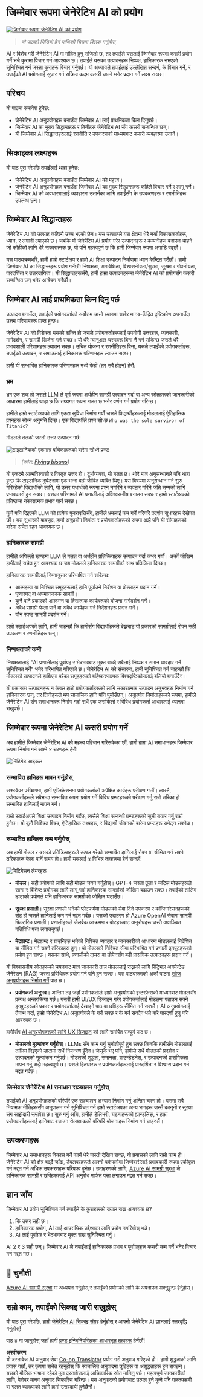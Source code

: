 <!--
CO_OP_TRANSLATOR_METADATA:
{
  "original_hash": "13084c6321a2092841b9a081b29497ba",
  "translation_date": "2025-05-19T14:35:10+00:00",
  "source_file": "03-using-generative-ai-responsibly/README.md",
  "language_code": "ne"
}
-->
# जिम्मेवार रूपमा जेनेरेटिभ AI को प्रयोग

[![जिम्मेवार रूपमा जेनेरेटिभ AI को प्रयोग](../../../translated_images/03-lesson-banner.63a265562d8a9f9230f5c636ab303a0137d11420177528f475b0a05c5f6a9ff9.ne.png)](https://aka.ms/gen-ai-lesson3-gh?WT.mc_id=academic-105485-koreyst)

> _यो पाठको भिडियो हेर्न माथिको चित्रमा क्लिक गर्नुहोस्_

AI र विशेष गरी जेनेरेटिभ AI मा मोहित हुनु सजिलो छ, तर तपाईंले यसलाई जिम्मेवार रूपमा कसरी प्रयोग गर्ने भन्ने कुरामा विचार गर्न आवश्यक छ। तपाईंले यसका उत्पादनहरू निष्पक्ष, हानिकारक नभएको सुनिश्चित गर्न जस्ता कुराहरू विचार गर्नुपर्छ। यो अध्यायले तपाईंलाई उल्लेखित सन्दर्भ, के विचार गर्ने, र तपाईंको AI प्रयोगलाई सुधार गर्न सक्रिय कदम कसरी चाल्ने भनेर प्रदान गर्ने लक्ष्य राख्छ।

## परिचय

यो पाठमा समावेश हुनेछ:

- जेनेरेटिभ AI अनुप्रयोगहरू बनाउँदा जिम्मेवार AI लाई प्राथमिकता किन दिनुपर्छ।
- जिम्मेवार AI का मुख्य सिद्धान्तहरू र तिनीहरू जेनेरेटिभ AI सँग कसरी सम्बन्धित छन्।
- यी जिम्मेवार AI सिद्धान्तहरूलाई रणनीति र उपकरणको माध्यमबाट कसरी व्यवहारमा उतार्ने।

## सिकाइका लक्ष्यहरू

यो पाठ पूरा गरेपछि तपाईंलाई थाहा हुनेछ:

- जेनेरेटिभ AI अनुप्रयोगहरू बनाउँदा जिम्मेवार AI को महत्त्व।
- जेनेरेटिभ AI अनुप्रयोगहरू बनाउँदा जिम्मेवार AI का मुख्य सिद्धान्तहरू कहिले विचार गर्ने र लागू गर्ने।
- जिम्मेवार AI को अवधारणालाई व्यवहारमा उतार्नका लागि तपाईंसँग के उपकरणहरू र रणनीतिहरू उपलब्ध छन्।

## जिम्मेवार AI सिद्धान्तहरू

जेनेरेटिभ AI को उत्साह कहिल्यै उच्च भएको छैन। यस उत्साहले यस क्षेत्रमा धेरै नयाँ विकासकर्ताहरू, ध्यान, र लगानी ल्याएको छ। जबकि यो जेनेरेटिभ AI प्रयोग गरेर उत्पादनहरू र कम्पनीहरू बनाउन चाहने जो कोहीको लागि धेरै सकारात्मक छ, यो पनि महत्त्वपूर्ण छ कि हामी जिम्मेवार रूपमा अगाडि बढ्छौं।

यस पाठ्यक्रमभरि, हामी हाम्रो स्टार्टअप र हाम्रो AI शिक्षा उत्पादन निर्माणमा ध्यान केन्द्रित गर्दैछौं। हामी जिम्मेवार AI का सिद्धान्तहरू प्रयोग गर्नेछौं: निष्पक्षता, समावेशिता, विश्वसनीयता/सुरक्षा, सुरक्षा र गोपनीयता, पारदर्शिता र उत्तरदायित्व। यी सिद्धान्तहरूसँगै, हामी हाम्रा उत्पादनहरूमा जेनेरेटिभ AI को प्रयोगसँग कसरी सम्बन्धित छन् भनेर अन्वेषण गर्नेछौं।

## जिम्मेवार AI लाई प्राथमिकता किन दिनु पर्छ

उत्पादन बनाउँदा, तपाईंको प्रयोगकर्ताको सर्वोत्तम चासो ध्यानमा राखेर मानव-केंद्रित दृष्टिकोण अपनाउँदा उत्तम परिणामहरू प्राप्त हुन्छ।

जेनेरेटिभ AI को विशेषता यसको शक्ति हो जसले प्रयोगकर्ताहरूलाई उपयोगी उत्तरहरू, जानकारी, मार्गदर्शन, र सामग्री सिर्जना गर्न सक्छ। यो धेरै म्यानुअल चरणहरू बिना नै गर्न सकिन्छ जसले धेरै प्रभावशाली परिणामहरू ल्याउन सक्छ। उचित योजना र रणनीतिहरू बिना, यसले तपाईंको प्रयोगकर्ताहरू, तपाईंको उत्पादन, र समाजलाई हानिकारक परिणामहरू ल्याउन सक्छ।

हामी यी सम्भावित हानिकारक परिणामहरू मध्ये केही (तर सबै होइन) हेरौं:

### भ्रम

भ्रम एक शब्द हो जसले LLM ले पूर्ण रूपमा अर्थहीन सामग्री उत्पादन गर्दा वा अन्य स्रोतहरूको जानकारीको आधारमा हामीलाई थाहा छ कि तथ्यगत रूपमा गलत छ भनेर वर्णन गर्न प्रयोग गरिन्छ।

हामीले हाम्रो स्टार्टअपको लागि एउटा सुविधा निर्माण गर्यौं जसले विद्यार्थीहरूलाई मोडललाई ऐतिहासिक प्रश्नहरू सोध्न अनुमति दिन्छ। एक विद्यार्थीले प्रश्न सोध्छ `Who was the sole survivor of Titanic?`

मोडलले तलको जस्तो उत्तर उत्पादन गर्छ:

![टाइटानिकको एकमात्र बाँचेकाहरूको बारेमा सोध्ने प्रम्प्ट](../../../03-using-generative-ai-responsibly/images/ChatGPT-titanic-survivor-prompt.webp)

> _(स्रोत: [Flying bisons](https://flyingbisons.com?WT.mc_id=academic-105485-koreyst))_

यो एकदमै आत्मविश्वासी र विस्तृत उत्तर हो। दुर्भाग्यवश, यो गलत छ। थोरै मात्र अनुसन्धानले पनि थाहा हुन्छ कि टाइटानिक दुर्घटनामा एक भन्दा बढी जीवित व्यक्ति थिए। यस विषयमा अनुसन्धान गर्न सुरु गरिरहेको विद्यार्थीको लागि, यो उत्तर यथार्थको रूपमा प्रश्न नगरिने र व्यवहार गरिने जति सम्मको लागि प्रभावकारी हुन सक्छ। यसका परिणामले AI प्रणालीलाई अविश्वसनीय बनाउन सक्छ र हाम्रो स्टार्टअपको प्रतिष्ठामा नकारात्मक प्रभाव पार्न सक्छ।

कुनै पनि दिइएको LLM को प्रत्येक पुनरावृत्तिसँग, हामीले भ्रमलाई कम गर्ने वरिपरि प्रदर्शन सुधारहरू देखेका छौं। यस सुधारको बावजुद, हामी अनुप्रयोग निर्माता र प्रयोगकर्ताहरूको रूपमा अझै पनि यी सीमाहरूको बारेमा सचेत रहन आवश्यक छ।

### हानिकारक सामग्री

हामीले अघिल्लो खण्डमा LLM ले गलत वा अर्थहीन प्रतिक्रियाहरू उत्पादन गर्दा कभर गर्यौं। अर्को जोखिम हामीलाई सचेत हुन आवश्यक छ जब मोडलले हानिकारक सामग्रीको साथ प्रतिक्रिया दिन्छ।

हानिकारक सामग्रीलाई निम्नानुसार परिभाषित गर्न सकिन्छ:

- आत्महत्या वा निश्चित समूहहरूलाई हानि पुर्याउने निर्देशन वा प्रोत्साहन प्रदान गर्ने।
- घृणास्पद वा अपमानजनक सामग्री।
- कुनै पनि प्रकारको आक्रमण वा हिंसात्मक कार्यहरूको योजना मार्गदर्शन गर्ने।
- अवैध सामग्री फेला पार्ने वा अवैध कार्यहरू गर्ने निर्देशनहरू प्रदान गर्ने।
- यौन स्पष्ट सामग्री प्रदर्शन गर्ने।

हाम्रो स्टार्टअपको लागि, हामी चाहन्छौं कि हामीसँग विद्यार्थीहरूले देख्नबाट यो प्रकारको सामग्रीलाई रोक्न सही उपकरण र रणनीतिहरू छन्।

### निष्पक्षताको कमी

निष्पक्षतालाई "AI प्रणालीलाई पूर्वाग्रह र भेदभावबाट मुक्त राख्दै सबैलाई निष्पक्ष र समान व्यवहार गर्ने सुनिश्चित गर्ने" भनेर परिभाषित गरिएको छ। जेनेरेटिभ AI को संसारमा, हामी सुनिश्चित गर्न चाहन्छौं कि मोडलको उत्पादनले हाशिएमा परेका समूहहरूको बहिष्करणात्मक विश्वदृष्टिकोणलाई बलियो बनाउँदैन।

यी प्रकारका उत्पादनहरू न केवल हाम्रो प्रयोगकर्ताहरूको लागि सकारात्मक उत्पादन अनुभवहरू निर्माण गर्न हानिकारक छन्, तर तिनीहरूले थप सामाजिक हानि पनि पुर्याउँछन्। अनुप्रयोग निर्माताहरूको रूपमा, हामीले जेनेरेटिभ AI सँग समाधानहरू निर्माण गर्दा सधैं एक फराकिलो र विविध प्रयोगकर्ता आधारलाई ध्यानमा राख्नुपर्छ।

## जिम्मेवार रूपमा जेनेरेटिभ AI कसरी प्रयोग गर्ने

अब हामीले जिम्मेवार जेनेरेटिभ AI को महत्त्व पहिचान गरिसकेका छौं, हामी हाम्रा AI समाधानहरू जिम्मेवार रूपमा निर्माण गर्न सक्ने ४ चरणहरू हेरौं:

![मिटिगेट साइकल](../../../translated_images/mitigate-cycle.f82610b2048bda5a84aaa3a3cb2cda8b35fe614a7269743fdc63cbc2cbb8f20f.ne.png)

### सम्भावित हानिहरू मापन गर्नुहोस्

सफ्टवेयर परीक्षणमा, हामी एप्लिकेसनमा प्रयोगकर्ताको अपेक्षित कार्यहरू परीक्षण गर्छौं। त्यस्तै, प्रयोगकर्ताहरूले सबैभन्दा सम्भावित रूपमा प्रयोग गर्ने विविध प्रम्प्टहरूको परीक्षण गर्नु राम्रो तरिका हो सम्भावित हानिलाई मापन गर्न।

हाम्रो स्टार्टअपले शिक्षा उत्पादन निर्माण गर्दैछ, त्यसैले शिक्षा सम्बन्धी प्रम्प्टहरूको सूची तयार गर्नु राम्रो हुनेछ। यो कुनै निश्चित विषय, ऐतिहासिक तथ्यहरू, र विद्यार्थी जीवनको बारेमा प्रम्प्टहरू समेट्न सक्नेछ।

### सम्भावित हानिहरू कम गर्नुहोस्

अब हामी मोडल र यसको प्रतिक्रियाहरूले उत्पन्न गरेको सम्भावित हानिलाई रोक्न वा सीमित गर्न सक्ने तरिकाहरू फेला पार्ने समय हो। हामी यसलाई ४ विभिन्न तहहरूमा हेर्न सक्छौं:

![मिटिगेसन लेयरहरू](../../../translated_images/mitigation-layers.db2d802e3affb2f49681cf8ae39e8f1a67ff1ce29c3f1099c96948a841d62037.ne.png)

- **मोडल**। सही प्रयोगको लागि सही मोडल चयन गर्नुहोस्। GPT-4 जस्ता ठूला र जटिल मोडलहरूले साना र विशिष्ट प्रयोगका लागि लागू गर्दा हानिकारक सामग्रीको जोखिम बढाउन सक्छ। तपाईंको तालिम डाटाको प्रयोगले पनि हानिकारक सामग्रीको जोखिम घटाउँछ।

- **सुरक्षा प्रणाली**। सुरक्षा प्रणाली भनेको प्लेटफर्ममा मोडलको सेवा दिने उपकरण र कन्फिगरेसनहरूको सेट हो जसले हानिलाई कम गर्न मद्दत गर्दछ। यसको उदाहरण हो Azure OpenAI सेवामा सामग्री फिल्टरिङ प्रणाली। प्रणालीहरूले जेलब्रेक आक्रमण र बोटहरूबाट अनुरोधहरू जस्तै अवाञ्छित गतिविधि पत्ता लगाउनुपर्छ।

- **मेटाप्रम्ट**। मेटाप्रम्ट र ग्राउन्डिङ भनेको निश्चित व्यवहार र जानकारीको आधारमा मोडललाई निर्देशित वा सीमित गर्न सक्ने तरिकाहरू हुन्। यो मोडलको निश्चित सीमा परिभाषित गर्न प्रणाली इनपुटहरूको प्रयोग हुन सक्छ। यसका साथै, प्रणालीको दायरा वा डोमेनसँग बढी प्रासंगिक उत्पादनहरू प्रदान गर्ने।

यो विश्वासनीय स्रोतहरूको चयनबाट मात्र जानकारी तान्न मोडललाई राख्नको लागि रिट्रिभल अगमेन्टेड जेनेरेसन (RAG) जस्ता प्रविधिहरू प्रयोग गर्न पनि हुन सक्छ। यस पाठ्यक्रमको अर्को पाठमा [खोज अनुप्रयोगहरू निर्माण गर्ने](../08-building-search-applications/README.md?WT.mc_id=academic-105485-koreyst) पाठ छ।

- **प्रयोगकर्ता अनुभव**। अन्तिम तह जहाँ प्रयोगकर्ताले हाम्रो अनुप्रयोगको इन्टरफेसको माध्यमबाट मोडलसँग प्रत्यक्ष अन्तरक्रिया गर्छ। यसरी हामी UI/UX डिजाइन गरेर प्रयोगकर्तालाई मोडलमा पठाउन सक्ने इनपुटहरूको प्रकार र प्रयोगकर्तालाई देखाइने पाठ वा छविहरू सीमित गर्न सक्छौं। AI अनुप्रयोगलाई तैनाथ गर्दा, हाम्रो जेनेरेटिभ AI अनुप्रयोगले के गर्न सक्छ र के गर्न सक्दैन भन्ने बारे पारदर्शी हुनु पनि आवश्यक छ।

हामीसँग [AI अनुप्रयोगहरूको लागि UX डिजाइन](../12-designing-ux-for-ai-applications/README.md?WT.mc_id=academic-105485-koreyst) को लागि समर्पित सम्पूर्ण पाठ छ।

- **मोडलको मूल्यांकन गर्नुहोस्**। LLMs सँग काम गर्नु चुनौतीपूर्ण हुन सक्छ किनकि हामीसँग मोडललाई तालिम दिइएको डाटामा सधैं नियन्त्रण हुँदैन। जेसुकै भए पनि, हामीले सधैं मोडलको प्रदर्शन र उत्पादनको मूल्यांकन गर्नुपर्छ। मोडलको शुद्धता, समानता, ग्राउन्डेडनेस, र उत्पादनको प्रासंगिकता मापन गर्नु अझै महत्त्वपूर्ण छ। यसले हितधारक र प्रयोगकर्ताहरूलाई पारदर्शिता र विश्वास प्रदान गर्न मद्दत गर्दछ।

### जिम्मेवार जेनेरेटिभ AI समाधान सञ्चालन गर्नुहोस्

तपाईंको AI अनुप्रयोगहरूको वरिपरि एक सञ्चालन अभ्यास निर्माण गर्नु अन्तिम चरण हो। यसमा सबै नियामक नीतिहरूसँग अनुपालन गर्न सुनिश्चित गर्न हाम्रो स्टार्टअपका अन्य भागहरू जस्तै कानूनी र सुरक्षा संग साझेदारी समावेश छ। सुरु गर्नु अघि, हामीले डेलिभरी, घटनाहरूको ह्यान्डलिङ, र हाम्रा प्रयोगकर्ताहरूलाई हानिबाट बचाउन रोलब्याकको वरिपरि योजनाहरू निर्माण गर्न चाहन्छौं।

## उपकरणहरू

जिम्मेवार AI समाधानहरू विकास गर्ने कार्य धेरै जस्तो देखिन सक्छ, यो प्रयासको लागि राम्रो काम हो। जेनेरेटिभ AI को क्षेत्र बढ्दै जाँदा, डेवलपरहरूले आफ्नो वर्कफ्लोमा जिम्मेवारीलाई प्रभावकारी रूपमा एकीकृत गर्न मद्दत गर्न अधिक उपकरणहरू परिपक्व हुनेछ। उदाहरणको लागि, [Azure AI सामग्री सुरक्षा](https://learn.microsoft.com/azure/ai-services/content-safety/overview?WT.mc_id=academic-105485-koreyst) ले हानिकारक सामग्री र छविहरूलाई API अनुरोध मार्फत पत्ता लगाउन मद्दत गर्न सक्छ।

## ज्ञान जाँच

जिम्मेवार AI प्रयोग सुनिश्चित गर्न तपाईंले के कुराहरूको ख्याल राख्न आवश्यक छ?

1. कि उत्तर सही छ।
2. हानिकारक प्रयोग, AI लाई आपराधिक उद्देश्यका लागि प्रयोग नगरियोस् भन्ने।
3. AI लाई पूर्वाग्रह र भेदभावबाट मुक्त राख्न सुनिश्चित गर्नु।

A: 2 र 3 सही छन्। जिम्मेवार AI ले तपाईंलाई हानिकारक प्रभाव र पूर्वाग्रहहरू कसरी कम गर्ने भनेर विचार गर्न मद्दत गर्छ।

## 🚀 चुनौती

[Azure AI सामग्री सुरक्षा](https://learn.microsoft.com/azure/ai-services/content-safety/overview?WT.mc_id=academic-105485-koreyst) मा अध्ययन गर्नुहोस् र तपाईंको प्रयोगको लागि के अपनाउन सक्नुहुन्छ हेर्नुहोस्।

## राम्रो काम, तपाईंको सिकाइ जारी राख्नुहोस्

यो पाठ पूरा गरेपछि, हाम्रो [जेनेरेटिभ AI सिकाइ संग्रह](https://aka.ms/genai-collection?WT.mc_id=academic-105485-koreyst) हेर्नुहोस् र आफ्नो जेनेरेटिभ AI ज्ञानलाई स्तरवृद्धि गर्नुहोस्!

पाठ ४ मा जानुहोस् जहाँ हामी [प्रम्प्ट इन्जिनियरिङका आधारभूत तत्वहरू](../04-prompt-engineering-fundamentals/README.md?WT.mc_id=academic-105485-koreyst) हेर्नेछौं!

**अस्वीकरण**:  
यो दस्तावेज AI अनुवाद सेवा [Co-op Translator](https://github.com/Azure/co-op-translator) प्रयोग गरी अनुवाद गरिएको हो। हामी शुद्धताको लागि प्रयास गर्छौं, तर कृपया सचेत रहनुहोस् कि स्वचालित अनुवादमा त्रुटिहरू वा अशुद्धताहरू हुन सक्छन्। यसको मौलिक भाषामा रहेको मूल दस्तावेजलाई आधिकारिक स्रोत मानिनु पर्छ। महत्वपूर्ण जानकारीको लागि, पेशेवर मानव अनुवाद सिफारिस गरिन्छ। यस अनुवादको प्रयोगबाट उत्पन्न हुने कुनै पनि गलतफहमी वा गलत व्याख्याको लागि हामी उत्तरदायी हुनेछैनौं।
